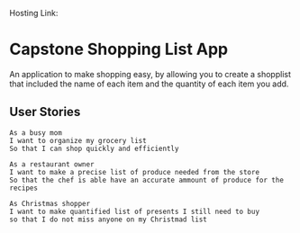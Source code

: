Hosting Link: 

# Capstone Shopping List App

An application to make shopping easy, by allowing you to create a shopplist that included the  name of each item and the quantity of each item you add.

## User Stories 
 
 ```
 As a busy mom
 I want to organize my grocery list
 So that I can shop quickly and efficiently

 As a restaurant owner
 I want to make a precise list of produce needed from the store
 So that the chef is able have an accurate ammount of produce for the recipes

 As Christmas shopper
 I want to make quantified list of presents I still need to buy
 so that I do not miss anyone on my Christmad list

 ```